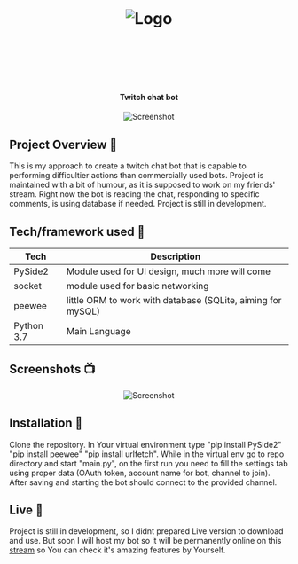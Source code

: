 <h1 align="center">

<br>

<p align="center">
<img src="https://github.com/FilipFl/readme/blob/master/bot_git/logo.png"  alt="Logo">
</p>

<br>

<br>

</h1>

<h4 align="center">Twitch chat bot</h4>

<p align="center">
  <a >
    <img src="https://github.com/FilipFl/readme/blob/master/bot_git/first.png"
         alt="Screenshot">
  </a>
</p>

## Project Overview 🎉
This is my approach to create a twitch chat bot that is capable to performing difficultier actions than commercially used bots. Project is maintained with a bit of humour, as it is supposed to work on my friends' stream. Right now the bot is reading the chat, responding to specific comments, is using database if needed. Project is still in development.
## Tech/framework used 🔧

| Tech                                                    | Description                              |
| ------------------------------------------------------- | ---------------------------------------- |
| PySide2                           | Module used for UI design, much more will come   |
| socket                           | module used for basic networking    |
| peewee                           | little ORM to work with database (SQLite, aiming for mySQL)   |
| Python 3.7                           | Main Language   |




## Screenshots 📺

<p align="center">
    <img src="https://github.com/FilipFl/readme/blob/master/bot_git/second.png" alt="Screenshot">
</p>




## Installation 💾

Clone the repository. In Your virtual environment type "pip install PySide2" "pip install peewee" "pip install urlfetch". While in the virtual env go to repo directory and start "main.py", on the first run you need to fill the settings tab using proper data (OAuth token, account name for bot, channel to join). After saving and starting the bot should connect to the provided channel.


## Live 📍
Project is still in development, so I didnt prepared Live version to download and use. But soon I will host my bot so it will be permanently online on this [stream](https://www.twitch.tv/leon_official) so You can check it's amazing features by Yourself.



